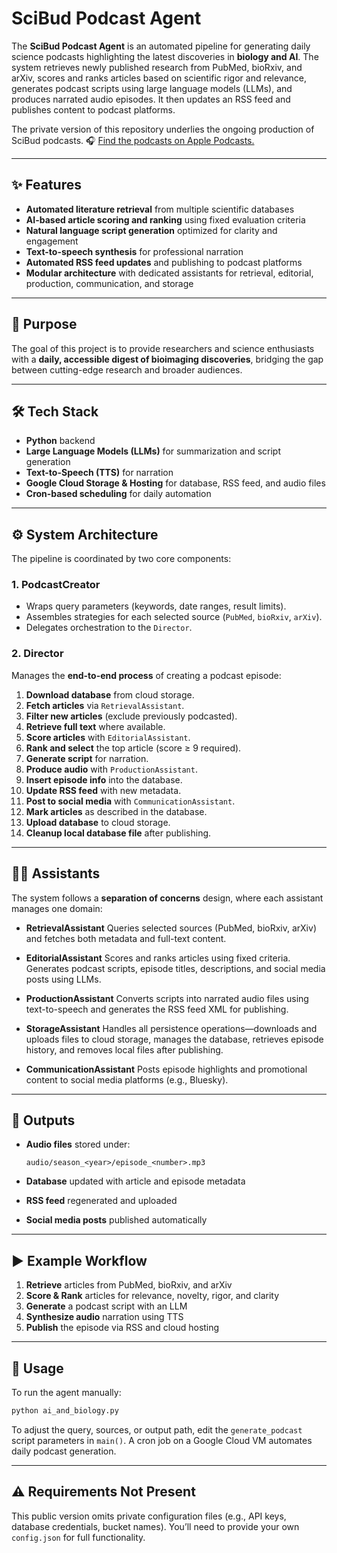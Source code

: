 # SciBud Podcast Agent

The **SciBud Podcast Agent** is an automated pipeline for generating daily science podcasts highlighting the latest discoveries in **biology and AI**. The system retrieves newly published research from PubMed, bioRxiv, and arXiv, scores and ranks articles based on scientific rigor and relevance, generates podcast scripts using large language models (LLMs), and produces narrated audio episodes. It then updates an RSS feed and publishes content to podcast platforms.

The private version of this repository underlies the ongoing production of SciBud podcasts.
🎧 [Find the podcasts on Apple Podcasts.](https://podcasts.apple.com/us/podcast/scibud-emerging-discoveries-from-bioimaging/id1740828391)

---

## ✨ Features

* **Automated literature retrieval** from multiple scientific databases
* **AI-based article scoring and ranking** using fixed evaluation criteria
* **Natural language script generation** optimized for clarity and engagement
* **Text-to-speech synthesis** for professional narration
* **Automated RSS feed updates** and publishing to podcast platforms
* **Modular architecture** with dedicated assistants for retrieval, editorial, production, communication, and storage

---

## 🎯 Purpose

The goal of this project is to provide researchers and science enthusiasts with a **daily, accessible digest of bioimaging discoveries**, bridging the gap between cutting-edge research and broader audiences.

---

## 🛠 Tech Stack

* **Python** backend
* **Large Language Models (LLMs)** for summarization and script generation
* **Text-to-Speech (TTS)** for narration
* **Google Cloud Storage & Hosting** for database, RSS feed, and audio files
* **Cron-based scheduling** for daily automation

---

## ⚙️ System Architecture

The pipeline is coordinated by two core components:

### **1. PodcastCreator**

* Wraps query parameters (keywords, date ranges, result limits).
* Assembles strategies for each selected source (`PubMed`, `bioRxiv`, `arXiv`).
* Delegates orchestration to the `Director`.

### **2. Director**

Manages the **end-to-end process** of creating a podcast episode:

1. **Download database** from cloud storage.
2. **Fetch articles** via `RetrievalAssistant`.
3. **Filter new articles** (exclude previously podcasted).
4. **Retrieve full text** where available.
5. **Score articles** with `EditorialAssistant`.
6. **Rank and select** the top article (score ≥ 9 required).
7. **Generate script** for narration.
8. **Produce audio** with `ProductionAssistant`.
9. **Insert episode info** into the database.
10. **Update RSS feed** with new metadata.
11. **Post to social media** with `CommunicationAssistant`.
12. **Mark articles** as described in the database.
13. **Upload database** to cloud storage.
14. **Cleanup local database file** after publishing.

---

## 👩‍💻 Assistants

The system follows a **separation of concerns** design, where each assistant manages one domain:

* **RetrievalAssistant**
  Queries selected sources (PubMed, bioRxiv, arXiv) and fetches both metadata and full-text content.

* **EditorialAssistant**
  Scores and ranks articles using fixed criteria. Generates podcast scripts, episode titles, descriptions, and social media posts using LLMs.

* **ProductionAssistant**
  Converts scripts into narrated audio files using text-to-speech and generates the RSS feed XML for publishing.

* **StorageAssistant**
  Handles all persistence operations—downloads and uploads files to cloud storage, manages the database, retrieves episode history, and removes local files after publishing.

* **CommunicationAssistant**
  Posts episode highlights and promotional content to social media platforms (e.g., Bluesky).

---

## 📂 Outputs

* **Audio files** stored under:

  ```
  audio/season_<year>/episode_<number>.mp3
  ```
* **Database** updated with article and episode metadata
* **RSS feed** regenerated and uploaded
* **Social media posts** published automatically

---

## ▶️ Example Workflow

1. **Retrieve** articles from PubMed, bioRxiv, and arXiv
2. **Score & Rank** articles for relevance, novelty, rigor, and clarity
3. **Generate** a podcast script with an LLM
4. **Synthesize audio** narration using TTS
5. **Publish** the episode via RSS and cloud hosting

---

## 🚦 Usage

To run the agent manually:

```bash
python ai_and_biology.py
```

To adjust the query, sources, or output path, edit the `generate_podcast` script parameters in `main()`.
A cron job on a Google Cloud VM automates daily podcast generation.

---

## ⚠️ Requirements Not Present

This public version omits private configuration files (e.g., API keys, database credentials, bucket names).
You’ll need to provide your own `config.json` for full functionality.

